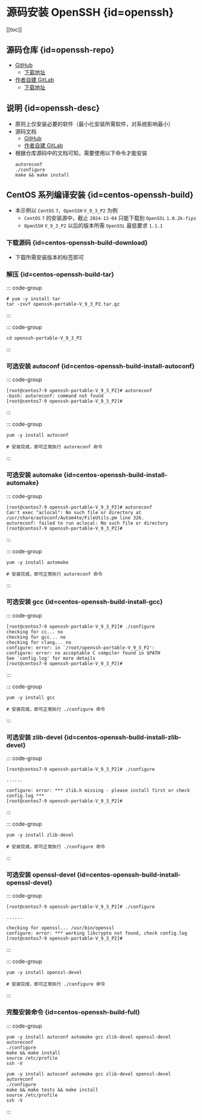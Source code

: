 # 源码安装 OpenSSH {id=openssh}

[[toc]]

## 源码仓库 {id=openssh-repo}

- [GitHub](https://github.com/openssh/openssh-portable)
    - [下载地址](https://github.com/openssh/openssh-portable/tags)
- [作者自建 GitLab](https://gitlab.xuxiaowei.com.cn/mirrors/github.com/openssh/openssh-portable)
    - [下载地址](https://gitlab.xuxiaowei.com.cn/mirrors/github.com/openssh/openssh-portable/-/tags)

## 说明 {id=openssh-desc}

- 原则上仅安装必要的软件（最小化安装所需软件，对系统影响最小）
- 源码文档
    - [GitHub](https://github.com/openssh/openssh-portable?#building-from-git)
    - [作者自建 GitLab](https://gitlab.xuxiaowei.com.cn/mirrors/github.com/openssh/openssh-portable#building-from-git)
- 根据仓库源码中的文档可知，需要使用以下命令才能安装
  ```shell
  autoreconf
  ./configure
  make && make install
  ```

## CentOS 系列编译安装 {id=centos-openssh-build}

- 本示例以 `CentOS` `7`、`OpenSSH` `V_9_3_P2` 为例
    - `CentOS` `7` 的安装源中，截止 `2024-12-04` 只能下载到 `OpenSSL` `1.0.2k-fips`
    - `OpenSSH` `V_9_3_P2` 以后的版本所需 `OpenSSL` 最低要求 `1.1.1`

### 下载源码 {id=centos-openssh-build-download}

- 下载所需安装版本的标签即可

### 解压 {id=centos-openssh-build-tar}

::: code-group

```shell [解压]
# yum -y install tar
tar -zxvf openssh-portable-V_9_3_P2.tar.gz
```

:::

::: code-group

```shell [进入解压后的目录]
cd openssh-portable-V_9_3_P2
```

:::

### 可选安装 autoconf {id=centos-openssh-build-install-autoconf}

::: code-group

```shell [执行 autoreconf 时报错]
[root@centos7-9 openssh-portable-V_9_3_P2]# autoreconf
-bash: autoreconf: command not found
[root@centos7-9 openssh-portable-V_9_3_P2]# 
```

:::

::: code-group

```shell [安装 autoreconf 命令所需依赖]
yum -y install autoconf

# 安装完成，即可正常执行 autoreconf 命令
```

:::

### 可选安装 automake {id=centos-openssh-build-install-automake}

::: code-group

```shell [执行 autoreconf 时报错]
[root@centos7-9 openssh-portable-V_9_3_P2]# autoreconf
Can't exec "aclocal": No such file or directory at /usr/share/autoconf/Autom4te/FileUtils.pm line 326.
autoreconf: failed to run aclocal: No such file or directory
[root@centos7-9 openssh-portable-V_9_3_P2]# 
```

:::

::: code-group

```shell [安装 autoreconf 命令所需依赖]
yum -y install automake

# 安装完成，即可正常执行 autoreconf 命令
```

:::

### 可选安装 gcc {id=centos-openssh-build-install-gcc}

::: code-group

```shell [执行 ./configure 时报错] 
[root@centos7-9 openssh-portable-V_9_3_P2]# ./configure 
checking for cc... no
checking for gcc... no
checking for clang... no
configure: error: in `/root/openssh-portable-V_9_3_P2':
configure: error: no acceptable C compiler found in $PATH
See `config.log' for more details
[root@centos7-9 openssh-portable-V_9_3_P2]# 
```

:::

::: code-group

```shell [安装 ./configure 命令所需依赖]
yum -y install gcc

# 安装完成，即可正常执行 ./configure 命令
```

:::

### 可选安装 zlib-devel {id=centos-openssh-build-install-zlib-devel}

::: code-group

```shell [执行 ./configure 时报错] 
[root@centos7-9 openssh-portable-V_9_3_P2]# ./configure 

......

configure: error: *** zlib.h missing - please install first or check config.log ***
[root@centos7-9 openssh-portable-V_9_3_P2]# 
```

:::

::: code-group

```shell [安装 ./configure 命令所需依赖]
yum -y install zlib-devel

# 安装完成，即可正常执行 ./configure 命令
```

:::

### 可选安装 openssl-devel {id=centos-openssh-build-install-openssl-devel}

::: code-group

```shell [执行 ./configure 时报错] 
[root@centos7-9 openssh-portable-V_9_3_P2]# ./configure 

......

checking for openssl... /usr/bin/openssl
configure: error: *** working libcrypto not found, check config.log
[root@centos7-9 openssh-portable-V_9_3_P2]# 
```

:::

::: code-group

```shell [安装 ./configure 命令所需依赖]
yum -y install openssl-devel

# 安装完成，即可正常执行 ./configure 命令
```

:::

### 完整安装命令 {id=centos-openssh-build-full}

::: code-group

```shell [不包含测试：耗时短]
yum -y install autoconf automake gcc zlib-devel openssl-devel
autoreconf
./configure
make && make install
source /etc/profile
ssh -V
```

```shell [包含测试：耗时长]
yum -y install autoconf automake gcc zlib-devel openssl-devel
autoreconf
./configure
make && make tests && make install
source /etc/profile
ssh -V
```

:::
